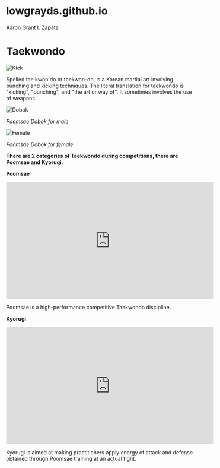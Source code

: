 # lowgrayds.github.io
Aaron Grant I. Zapata

# Taekwondo
![Kick](https://upload.wikimedia.org/wikipedia/commons/thumb/5/5d/Milad_Kharchegani_at_the_2016_Summer_Olympics.jpg/200px-Milad_Kharchegani_at_the_2016_Summer_Olympics.jpg)

Spelled tae kwon do or taekwon-do, is a Korean martial art involving punching and kicking techniques. The literal translation for taekwondo is "kicking", "punching", and "the art or way of". It sometimes involves the use of weapons.

![Dobok](https://i.ebayimg.com/images/g/4b4AAOSwa0ddnHa~/s-l1200.jpg)

*Poomsae Dobok for male*

![Female](https://img.ws.mms.shopee.ph/3c882f7cc44df8ec1846a43f2b63ba6f)

*Poomsae Dobok for female*

**There are 2 categories of Taekwondo during competitions, there are Poomsae and Kyorugi.**



**Poomsae**
<iframe width="560" height="315" src="https://www.youtube.com/embed/FOS0cXB8vZ8?si=bAxyKCR4Edjg5lql" title="YouTube video player" frameborder="0" allow="accelerometer; autoplay; clipboard-write; encrypted-media; gyroscope; picture-in-picture; web-share" allowfullscreen></iframe>

Poomsae is a high-performance competitive Taekwondo discipline.

**Kyorugi**
<iframe width="560" height="315" src="https://www.youtube.com/embed/EWVP44ejpzY?si=FpqckFbezjS3eIg9" title="YouTube video player" frameborder="0" allow="accelerometer; autoplay; clipboard-write; encrypted-media; gyroscope; picture-in-picture; web-share" allowfullscreen></iframe>

Kyorugi is aimed at making practitioners apply energy of attack and defense obtained through Poomsae training at an actual fight.
